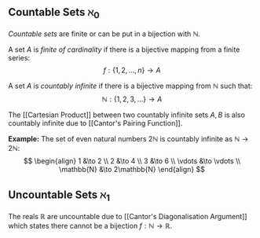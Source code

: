 ## Countable Sets $\aleph_{0}$
*Countable sets* are finite or can be put in a bijection with $\mathbb{N}$.

A set $A$ is *finite of cardinality* if there is a bijective mapping from a finite series:
$$
f: \{1,2,\dots,n\} \to A
$$

A set $A$ is *countably* *infinite* if there is a bijective mapping from $\mathbb{N}$ such that:
$$
\mathbb{N}: \{1,2,3,\dots\} \to A
$$

The [[Cartesian Product]] between two countably infinite sets $A,B$ is also countably infinite due to [[Cantor's Pairing Function]].

**Example:**
The set of even natural numbers $2\mathbb{N}$ is countably infinite as $\mathbb{N} \to 2\mathbb{N}$:
$$
\begin{align}
1 &\to 2 \\
2 &\to 4 \\
3 &\to 6 \\
\vdots &\to \vdots \\
\mathbb{N} &\to 2\mathbb{N}
\end{align}
$$
## Uncountable Sets $\aleph_{1}$
The reals $\mathbb{R}$ are uncountable due to [[Cantor's Diagonalisation Argument]] which states there cannot be a bijection $f: \mathbb{N} \to \mathbb{R}$.
